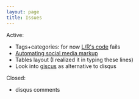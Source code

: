 ```yaml
---
layout: page
title: Issues
---
```


Active:

* Tags+categories: for now [L/R's code](https://lazyren.github.io/devlog/creating-tag-list-page.html) fails
* [Automating social media markup](https://softwarerecs.stackexchange.com/questions/82494/looking-for-a-template-to-automate-social-meta-data)
* Tables layout (I realized it in typing these lines)
* Look into [giscus](https://giscus.app/) as alternative to disqus

Closed:

* disqus comments
